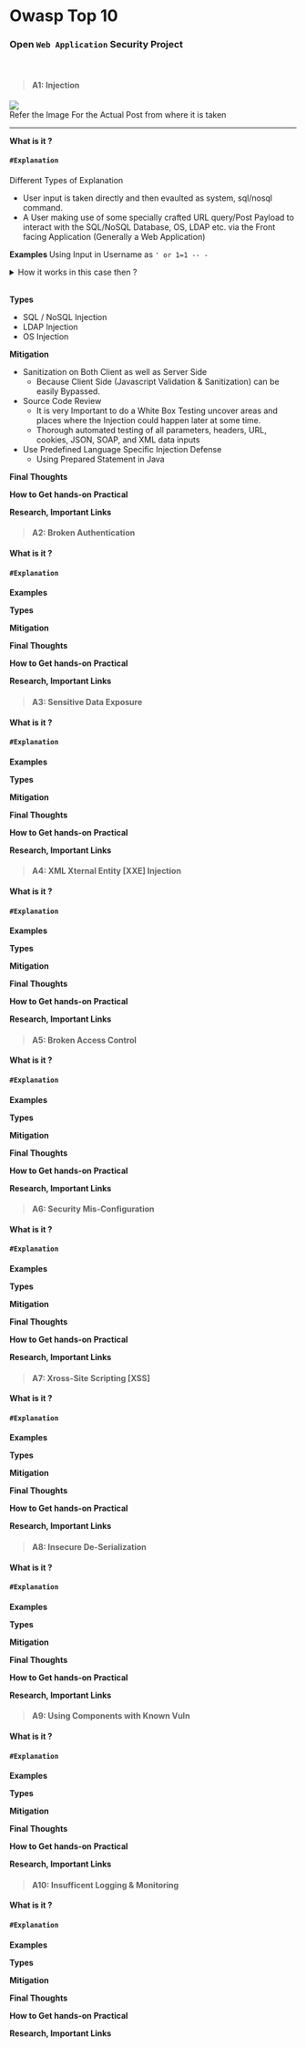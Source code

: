 # Owasp Top 10

###  Open `Web Application` Security Project

<br>

> #### A1: Injection

<img src="https://www.researchgate.net/profile/Ali-Fathi-Sawehli/publication/330934873/figure/fig2/AS:723707425198080@1549556704159/SQL-injection-process-Pantheon-2017.ppm">
<br>
Refer the Image For the Actual Post from where it is taken
<hr>


<b> What is it ? </b>
#### `#Explanation`

Different Types of Explanation
- User input is taken directly and then evaulted as system, sql/nosql command.
- A User making use of some specially crafted URL query/Post Payload to interact with the SQL/NoSQL Database, OS, LDAP etc. via the Front facing Application (Generally a Web Application)



<b> Examples </b>
Using Input in Username as `' or 1=1 -- -`
<details>
    <summary>
        How it works in this case then ?
    </summary>

    A Typical Example, over here we are talking about SQL Injection
    On the Server Side the Code is as Follows

    The below code is kindof the worst code, but generally as per what i know, a select command is fired and the result count check is done so if their is a user with that password in database then the count will return 1 else 0.
    -- 
    <?php
        $db_conn = database_conn(); // We are not interested in how it is implemented
        $user_name = $_GET['user_name'];
        $pass_word = $_GET['pass_word'];
        // No Sanitization, No Checking any input is accepted
        $sql_query  = "SELECT count(*) FROM users_table WHERE username = '$user_name' and password = '$pass_word'";
        $user_exists = check_if_user_exits($db_conn, $sql_query);
        if ($user_exists) {
            // Login etc etc.... Code, We are not conserned about it
        }
    ?>
    -- 

    Over here when the user does the above as input in user name
    the `$sql_query` command looks like this:
    SELECT count(*) FROM users_table WHERE username = '' or 1=1 -- -' and password = '$pass_word'
    When you run this command on your own using php you will see you results.
    Over here the attacker has privlidge to even add `limit 1` to get the count as 1
    [To Be Added]
<br>


</details>
<br>

<b> Types </b>
- SQL / NoSQL Injection
- LDAP Injection
- OS Injection

<b> Mitigation </b>
- Sanitization on Both Client as well as Server Side
    - Because Client Side (Javascript Validation & Sanitization) can be easily Bypassed.
- Source Code Review 
    - It is very Important to do a White Box Testing uncover areas and places where the Injection could happen later at some time.
    - Thorough automated testing of all parameters, headers, URL, cookies, JSON, SOAP, and XML data inputs
- Use Predefined Language Specific Injection Defense
    - Using Prepared Statement in Java


<b> Final Thoughts </b>



<b> How to Get hands-on Practical </b>


<b> Research, Important Links </b>

> #### A2: Broken Authentication

<b> What is it ? </b>
#### `#Explanation`

<b> Examples </b>


<b> Types </b>


<b> Mitigation </b>


<b> Final Thoughts </b>


<b> How to Get hands-on Practical </b>


<b> Research, Important Links </b>

> #### A3: Sensitive Data Exposure

<b> What is it ? </b>
#### `#Explanation`

<b> Examples </b>


<b> Types </b>


<b> Mitigation </b>


<b> Final Thoughts </b>


<b> How to Get hands-on Practical </b>


<b> Research, Important Links </b>


> #### A4: XML Xternal Entity [XXE] Injection

<b> What is it ? </b>
#### `#Explanation`

<b> Examples </b>


<b> Types </b>


<b> Mitigation </b>


<b> Final Thoughts </b>


<b> How to Get hands-on Practical </b>


<b> Research, Important Links </b>

> #### A5: Broken Access Control

<b> What is it ? </b>
#### `#Explanation`

<b> Examples </b>


<b> Types </b>


<b> Mitigation </b>


<b> Final Thoughts </b>


<b> How to Get hands-on Practical </b>


<b> Research, Important Links </b>



> #### A6: Security Mis-Configuration

<b> What is it ? </b>
#### `#Explanation`

<b> Examples </b>


<b> Types </b>


<b> Mitigation </b>


<b> Final Thoughts </b>


<b> How to Get hands-on Practical </b>


<b> Research, Important Links </b>



> #### A7: Xross-Site Scripting [XSS]


<b> What is it ? </b>
#### `#Explanation`

<b> Examples </b>


<b> Types </b>


<b> Mitigation </b>


<b> Final Thoughts </b>


<b> How to Get hands-on Practical </b>


<b> Research, Important Links </b>


> #### A8: Insecure De-Serialization

<b> What is it ? </b>
#### `#Explanation`

<b> Examples </b>


<b> Types </b>


<b> Mitigation </b>


<b> Final Thoughts </b>


<b> How to Get hands-on Practical </b>


<b> Research, Important Links </b>



> #### A9: Using Components with Known Vuln


<b> What is it ? </b>
#### `#Explanation`

<b> Examples </b>


<b> Types </b>


<b> Mitigation </b>


<b> Final Thoughts </b>


<b> How to Get hands-on Practical </b>


<b> Research, Important Links </b>


> #### A10: Insufficent Logging & Monitoring

<b> What is it ? </b>
#### `#Explanation`

<b> Examples </b>


<b> Types </b>


<b> Mitigation </b>


<b> Final Thoughts </b>


<b> How to Get hands-on Practical </b>


<b> Research, Important Links </b>

